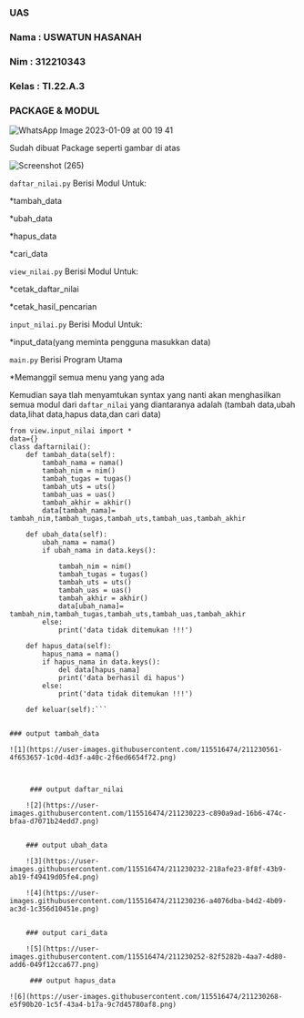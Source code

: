 ### UAS
### Nama  : USWATUN HASANAH
### Nim   : 312210343
### Kelas : TI.22.A.3
### PACKAGE & MODUL

![WhatsApp Image 2023-01-09 at 00 19 41](https://user-images.githubusercontent.com/115516474/211229781-37737be4-560d-43a9-b658-b1fc1500bfc2.jpeg)

Sudah dibuat Package seperti gambar di atas

![Screenshot (265)](https://user-images.githubusercontent.com/115516474/211229838-27bcb2fc-74f5-491e-b016-f677bcb16b00.png)

`daftar_nilai.py` Berisi Modul Untuk:

*tambah_data

*ubah_data

*hapus_data

*cari_data

`view_nilai.py` Berisi Modul Untuk:

*cetak_daftar_nilai

*cetak_hasil_pencarian

`input_nilai.py` Berisi Modul Untuk:

*input_data(yang meminta pengguna masukkan data)

`main.py` Berisi Program Utama

*Memanggil semua menu yang yang ada

Kemudian saya tlah menyamtukan syntax yang nanti akan menghasilkan semua modul dari `daftar_nilai` yang diantaranya adalah 
(tambah data,ubah data,lihat data,hapus data,dan cari data)

```
from view.input_nilai import *
data={}
class daftarnilai():
    def tambah_data(self):
        tambah_nama = nama()
        tambah_nim = nim()
        tambah_tugas = tugas()
        tambah_uts = uts()
        tambah_uas = uas()
        tambah_akhir = akhir()
        data[tambah_nama]= tambah_nim,tambah_tugas,tambah_uts,tambah_uas,tambah_akhir

    def ubah_data(self):
        ubah_nama = nama()
        if ubah_nama in data.keys():
           
            tambah_nim = nim()
            tambah_tugas = tugas()
            tambah_uts = uts()
            tambah_uas = uas()
            tambah_akhir = akhir()
            data[ubah_nama]= tambah_nim,tambah_tugas,tambah_uts,tambah_uas,tambah_akhir
        else:
            print('data tidak ditemukan !!!')

    def hapus_data(self):
        hapus_nama = nama()
        if hapus_nama in data.keys():
            del data[hapus_nama]
            print('data berhasil di hapus')
        else:
            print('data tidak ditemukan !!!')

    def keluar(self):```
    
    
### output tambah_data
   
![1](https://user-images.githubusercontent.com/115516474/211230561-4f653657-1c0d-4d3f-a40c-2f6ed6654f72.png)

   

     ### output daftar_nilai
    
    ![2](https://user-images.githubusercontent.com/115516474/211230223-c890a9ad-16b6-474c-bfaa-d7071b24edd7.png)

    
    ### output ubah_data
    
    ![3](https://user-images.githubusercontent.com/115516474/211230232-218afe23-8f8f-43b9-ab19-f49419d05fe4.png)

    ![4](https://user-images.githubusercontent.com/115516474/211230236-a4076dba-b4d2-4b09-ac3d-1c356d10451e.png)

    
    ### output cari_data
    
    ![5](https://user-images.githubusercontent.com/115516474/211230252-82f5282b-4aa7-4d80-add6-049f12cca677.png)

     ### output hapus_data

![6](https://user-images.githubusercontent.com/115516474/211230268-e5f90b20-1c5f-43a4-b17a-9c7d45780af8.png)


